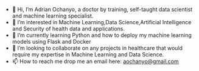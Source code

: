 - 👋 Hi, I’m Adrian Ochanyo, a doctor by training, self-taught data scientist and machine learning specialist.
- 👀 I’m interested in Machine Learning,Data Science,Artificial Intelligence and Security of health data and applications.
- 🌱 I’m currently learning Python and how to deploy my machine learning models using Flask and Docker
- 💞️ I’m looking to collaborate on any projects in healthcare that would require my expertise in Machine Learning and Data Science.
- 📫 How to reach me drop me an email here: aochanyo@gmail.com

<!---
ochanyo/ochanyo is a ✨ special ✨ repository because its `README.md` (this file) appears on your GitHub profile.
You can click the Preview link to take a look at your changes.
--->

